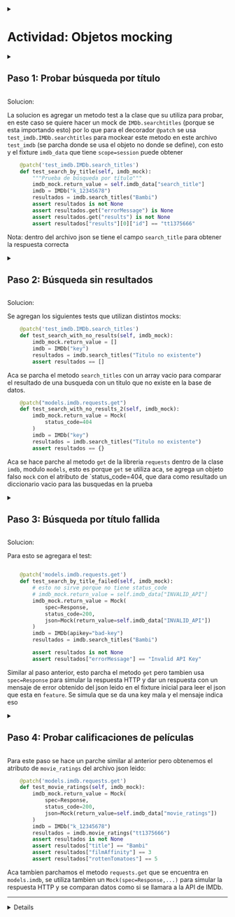 <details>
<summary>
<h1>
Actividad: Objetos mocking
</h1>
</summary>

Bienvenido a la actividad de **objetos mocking**. Mocking es un proceso para crear objetos que imitan el comportamiento de objetos reales. Puede ser muy útil cuando tu código llama a otro sistema del cual depende y que podría no estar disponible durante las pruebas. Entender el mocking es crítico para asegurarse de que solo estás probando tu propio código, no el sistema de otra persona.

En esta actividad vamos a usar tanto patching como mocking para simular las llamadas reales al servicio de Internet Movie Database (IMDb) durante las pruebas. También utilizaremos fixtures de prueba para proporcionarnos respuestas válidas que hubiéramos recibido del servicio de IMDb si realmente lo hubiéramos llamado. De esta manera, podemos controlar lo que se devuelve del servicio sin tener que realizar una llamada real a él.

### Objetivos de aprendizaje

Después de completar esta actividad serás capaz de:

- Utilizar fixtures de prueba para cargar respuestas mock desde APIs reales.
- Entender cómo usar el decorador `patch` durante las pruebas.
- Utilizar la clase `Mock` para imitar el comportamiento de otros objetos.
- Escribir casos de prueba que parchean y mockean objetos retornados usando datos de fixtures de prueba.

#### Estableciendo fixtures de prueba

En la carpeta `tests/fixtures/` encontrarás un archivo llamado `imdb_responses.json`. Creamos este archivo llamando realmente a la API de IMDb y registrando las respuestas que regresaron. Luego, les asignamos un nombre a cada una y las colocamos en un archivo `json` para ser cargadas durante las pruebas.

También copiamos algunas respuestas y las modificamos para simular respuestas buenas y malas. Esperamos que puedas ver lo poderoso que es este concepto de controlar lo que se devuelve bajo condiciones de prueba. Puedes hacer que las respuestas hagan cualquier cosa que desees.

Abre el archivo `tests/fixtures/imdb_responses.json` en el IDE para familiarizarte con las diversas respuestas que utilizaremos en las pruebas.

#### La clase IMDb

En la carpeta `models/` encontrarás un archivo llamado `imdb.py`. Este módulo contiene la clase `IMDb` que vamos a probar. Implementa tres (3) de las muchas APIs que el servicio de IMDb expone. Actualmente, las APIs SearchTitle, Reviews y Ratings han sido implementadas por los métodos `search_titles()`, `movie_reviews()` y `movie_ratings()` respectivamente.

Abre el archivo `models/imdb.py` en el IDE para familiarizarte con los diversos métodos para llamarlo. Llamaremos a estos métodos en nuestras pruebas.

#### Los casos de prueba

En la carpeta `tests/` encontrarás un archivo llamado `test_imdb.py`. Este es el archivo al que agregaremos nuestros casos de prueba para probar la clase `IMDb`.

Abre el archivo `tests/test_imdb.py` en el editor del IDE. Trabajaremos en este archivo durante el resto del laboratorio.

</details>

<details>
<summary>
<h2>
Paso 1: Probar búsqueda por título
</h2>
</summary>

Comenzaremos implementando un caso de prueba para la búsqueda por título. A continuación se muestra el método de prueba que actualmente implementa la búsqueda por título sin ningún patching o mocking.

Copia y pega este código en `test_imdb.py` como la primera prueba, pero aún no lo ejecutes:

```python
def test_search_by_title():
    """Prueba de búsqueda por título"""
    imdb = IMDb("k_12345678")
    resultados = imdb.search_titles("Bambi")
    assert resultados is not None
    assert resultados.get("errorMessage") is None
    assert resultados.get("results") is not None
    assert resultados["results"][0]["id"] == "tt1375666"
```

> Nota: Este código instancia un objeto `IMDb` inicializándolo con una clave de API. Luego llama a `imdb.search_titles()` para la película "Bambi" y afirma que los resultados no son `None`. También verifica que el mensaje de error esté vacío y que el `id` retornado sea `tt1375666`.

Si tuvieras una clave de API real de IMDb, este código realmente llamaría al servicio de IMDb y devolvería una respuesta. Pero no queremos usar nuestra asignación de llamadas a la API en pruebas, por lo que parchearemos este método para que no llame al servicio en absoluto.

Queremos parchear el método `search_titles()` de la clase `IMDb` (es decir, `IMDb.search_titles()`) para que no se llame en absoluto. Para esto usaremos el decorador `@patch()` y parchearemos el `return_value` para que retorne el fixture de prueba `GOOD_SEARCH`.

En `test_imdb.py`, agrega la siguiente línea de código antes del método `test_search_by_title()` y agrega un parámetro para el nuevo mock llamado `imdb_mock`.

```python
from unittest.mock import patch

@patch('test_imdb.IMDb.search_titles')
def test_search_by_title(imdb_mock):
    """Prueba de búsqueda por título"""
    imdb_mock.return_value = IMDB_DATA["GOOD_SEARCH"]
    imdb = IMDb("k_12345678")
    resultados = imdb.search_titles("Bambi")
    assert resultados is not None
    assert resultados.get("errorMessage") is None
    assert resultados.get("results") is not None
    assert resultados["results"][0]["id"] == "tt1375666"
```

> Nota: Esto está parcheando `test_imdb.IMDb.search_titles`. El nombre de nuestro módulo de prueba es `test_imdb`, por lo que queremos parchear la clase `IMDb` que importamos, no la que está en el paquete `models`. Este es un concepto importante de entender. Siempre quieres parchear la función que está dentro del espacio de nombres que estás probando. Por eso necesitas calificar completamente `IMDb.search_titles` como `test_imdb.IMDb.search_titles`.

#### Solución al paso 1

```python
import json
import pytest
from unittest.mock import patch, Mock
from models.imdb import IMDb

# Fixture para cargar los datos de IMDb desde un archivo JSON
@pytest.fixture(scope="session")
def imdb_data():
    """Carga las respuestas de IMDb necesarias para las pruebas"""
    with open('tests/fixtures/imdb_responses.json') as json_data:
        return json.load(json_data)

class TestIMDbDatabase:
    """Casos de prueba para la base de datos de IMDb"""

    @pytest.fixture(autouse=True)
    def setup_class(self, imdb_data):
        """Configuración inicial para cargar los datos de IMDb"""
        self.imdb_data = imdb_data

    ######################################################################
    #  Casos de prueba
    ######################################################################

    @patch('test_imdb.IMDb.search_titles')
    def test_search_by_title(self, imdb_mock):
        """Prueba de búsqueda por título"""
        imdb_mock.return_value = self.imdb_data["GOOD_SEARCH"]
        imdb = IMDb("k_12345678")
        resultados = imdb.search_titles("Bambi")
        assert resultados is not None
        assert resultados.get("errorMessage") is None
        assert resultados.get("results") is not None
        assert resultados["results"][0]["id"] == "tt1375666"
```

</details>

Solucion:

La solucion es agregar un metodo test a la clase que su utiliza para probar, en este caso se quiere hacer un mock de `IMDb.searchtitles` (porque se esta importando esto) por lo que para el decorador `@patch` se usa `test_imdb.IMDb.searchtitles` para mockear este metodo en este archivo `test_imdb` (se parcha donde se usa el objeto no donde se define), con esto y el fixture `imdb_data` que tiene `scope=session` puede obtener 


```py
    @patch('test_imdb.IMDb.search_titles')
    def test_search_by_title(self, imdb_mock):
        """Prueba de búsqueda por título"""
        imdb_mock.return_value = self.imdb_data["search_title"]
        imdb = IMDb("k_12345678")
        resultados = imdb.search_titles("Bambi")
        assert resultados is not None
        assert resultados.get("errorMessage") is None
        assert resultados.get("results") is not None
        assert resultados["results"][0]["id"] == "tt1375666"
```

Nota: dentro del archivo json se tiene el campo `search_title` para obtener la respuesta correcta

<details>
<summary>
<h2>
Paso 2: Búsqueda sin resultados
</h2>
</summary>

Ahora vamos a incrementar la complejidad de lo que parcheamos y mockeamos. Esta siguiente prueba es un "camino triste". Probará una llamada que no retorna resultados.

Comienza cortando y pegando la versión no parcheada del método `test_search_with_no_results()` en `test_imdb.py`. Aquí está el código para copiar:

```python
def test_search_with_no_results():
    """Prueba de búsqueda sin resultados"""
    imdb = IMDb("k_12345678")
    resultados = imdb.search_titles("TituloInexistente")
    assert resultados == {}
```

> Nota: Esto instancia una nueva instancia de IMDb con una clave de API y luego llama a `imdb.search_titles("TituloInexistente")` y afirma que devuelve un diccionario vacío `{}`. Eso no es muy probable a menos que puedas hacer que el servicio de IMDb falle... pero ¡podemos simular esa falla con un mock!

En `test_imdb.py`, agrega la siguiente línea de código antes del método `test_search_with_no_results()` y agrega un parámetro para el nuevo mock llamado `imdb_mock`. Esto parchea la llamada a `requests.get()` y nos permite controlar lo que regresa usando la variable `imdb_mock`.

```python
@patch('models.imdb.requests.get')
def test_search_with_no_results(imdb_mock):
    """Prueba de búsqueda sin resultados"""
    imdb_mock.return_value = Mock(status_code=404)
    imdb = IMDb("k_12345678")
    resultados = imdb.search_titles("TituloInexistente")
    assert resultados == {}
```

> Nota: Esta vez estamos parcheando una biblioteca de terceros llamada `requests`. Pero no es el paquete `requests` que hemos importado en nuestro módulo de prueba. Es el paquete `requests` en el módulo `imdb` (`models.imdb.requests.get`). Específicamente, estamos parcheando la función `get` porque sabemos que `IMDb.search_titles()` eventualmente llamará al método `requests.get()` para hacer la llamada a la API de IMDb. Queremos interceptar (o parchear) esa llamada para controlar lo que se devuelve.

#### Solución al paso 2

```python
    @patch('models.imdb.requests.get')
    def test_search_with_no_results(self, imdb_mock):
        """Prueba de búsqueda sin resultados"""
        imdb_mock.return_value = Mock(status_code=404)
        imdb = IMDb("k_12345678")
        resultados = imdb.search_titles("Titulo inexistente")
        assert resultados == {}
```

</details>

Solucion:

Se agregan los siguientes tests que utilizan distintos mocks:

```py
    @patch('test_imdb.IMDb.search_titles')
    def test_search_with_no_results(self, imdb_mock):
        imdb_mock.return_value = []
        imdb = IMDb("key")
        resultados = imdb.search_titles("Titulo no existente")
        assert resultados == []
```

Aca se parcha el metodo `search_titles` con un array vacio para comparar el resultado de una busqueda con un titulo que no existe en la base de datos.

```py
    @patch("models.imdb.requests.get")
    def test_search_with_no_results_2(self, imdb_mock):
        imdb_mock.return_value = Mock(
            status_code=404
        )
        imdb = IMDb("key")
        resultados = imdb.search_titles("Titulo no existente")
        assert resultados == {}
```

Aca se hace parche al metodo `get` de la libreria `requests` dentro de la clase `imdb`, modulo `models`, esto es porque `get` se utiliza aca, se agrega un objeto falso `mock` con el atributo de `status_code=404, que dara como resultado un diccionario vacio para las busquedas en la prueba

<details>
<summary>
<h2>
Paso 3: Búsqueda por título fallida
</h2>
</summary>

A continuación, construiremos otro caso de prueba de falla, pero esta vez necesitamos un Mock que se comporte como un objeto `Response` del paquete `requests`. Retornaremos un código de retorno bueno de `200`, pero estamos simulando el uso de una clave de API inválida, por lo que necesitamos un mensaje de error específico retornado. Afortunadamente, tenemos uno en nuestros datos de fixture de prueba.

Comencemos cortando y pegando la versión no parcheada del método `test_search_by_title_failed()` en `test_imdb.py`. Aquí está el código para copiar:

```python
def test_search_by_title_failed():
    """Prueba de búsqueda por título fallida"""
    imdb = IMDb("bad-key")
    resultados = imdb.search_titles("Bambi")
    assert resultados is not None
    assert resultados["errorMessage"] == "Invalid API Key"
```

> Nota: Esto instancia una nueva instancia de IMDb pasando una clave de API inválida, y luego llama a `imdb.search_titles("Bambi")` y afirma que devuelve un mensaje de error de _"Invalid API Key"_.

En `test_imdb.py`, agrega la siguiente línea de código antes del método `test_search_by_title_failed()` y agrega un parámetro para el nuevo mock llamado `imdb_mock`. Esto parchea la llamada a `requests.get()` y nos permite controlar lo que regresa usando la variable `imdb_mock`.

```python
@patch('models.imdb.requests.get')
def test_search_by_title_failed(imdb_mock):
    """Prueba de búsqueda por título fallida"""
    imdb_mock.return_value = Mock(
        spec=Response,
        status_code=200,
        json=Mock(return_value=IMDB_DATA["INVALID_API"])
    )
    imdb = IMDb("bad-key")
    resultados = imdb.search_titles("Bambi")
    assert resultados is not None
    assert resultados["errorMessage"] == "Invalid API Key"
```

> Nota: Estamos parcheando el `return_value` de la llamada `requests.get()` con un objeto `Mock` que tiene un atributo llamado `status_code` configurado en `200`. Si miramos el código fuente de `IMDb.search_titles()`, veremos que después de llamar a `requests.get()`, verifica que el `status_code` sea `200` y, si lo es, llama a `request.json()` para obtener la carga útil. Por lo tanto, también debemos mockear la llamada a `json()` y retornar la carga útil que queremos.

#### Solución al paso 3

```python
    @patch('models.imdb.requests.get')
    def test_search_by_title_failed(self, imdb_mock):
        """Prueba de búsqueda por título fallida"""
        imdb_mock.return_value = Mock(
            spec=Response,
            status_code=200, 
            json=Mock(return_value=self.imdb_data["INVALID_API"])
        )
        imdb = IMDb("bad-key")
        resultados = imdb.search_titles("Bambi")
        assert resultados is not None
        assert resultados["errorMessage"] == "Invalid API Key"
```

</details>

Solucion:

Para esto se agregara el test:

```py

    @patch('models.imdb.requests.get')
    def test_search_by_title_failed(self, imdb_mock):
        # esto no sirve porque no tiene status_code
        # imdb_mock.return_value = self.imdb_data["INVALID_API"]
        imdb_mock.return_value = Mock(
            spec=Response,
            status_code=200,
            json=Mock(return_value=self.imdb_data["INVALID_API"])
        )
        imdb = IMDb(apikey="bad-key")
        resultados = imdb.search_titles("Bambi")

        assert resultados is not None
        assert resultados["errorMessage"] == "Invalid API Key"
```

Similar al paso anterior, esto parcha el metodo `get` pero tambien usa `spec=Response` para simular la respuesta HTTP y dar un respuesta con un mensaje de error obtenido del json leido en el fixture inicial para leer el json que esta en `feature`. Se simula que se da una key mala y el mensaje indica eso

<details>
<summary>
<h2>
Paso 4: Probar calificaciones de películas
</h2>
</summary>

En este paso final, vamos a probar la llamada a calificaciones de películas. Dado que no queremos llamar a la base de datos real de IMDb durante las pruebas, nuevamente mockearemos la llamada a `requests.get()` y sustituiremos nuestra propia respuesta de calificaciones de películas desde nuestros datos de fixture de prueba.

Esperamos que puedas ver que al parchear la llamada remota, podemos probar el resto del código de la función antes y después de la llamada para asegurarnos de que se comporte correctamente bajo todo tipo de condiciones de prueba.

Comencemos cortando y pegando la versión no parcheada del método `test_movie_ratings()` en `test_imdb.py`. Aquí está el código para copiar:

```python
def test_movie_ratings():
    """Prueba de calificaciones de películas"""
    imdb = IMDb("k_12345678")
    resultados = imdb.movie_ratings("tt1375666")
    assert resultados is not None
    assert resultados["title"] == "Bambi"
    assert resultados["filmAffinity"] == 3
    assert resultados["rottenTomatoes"] == 5
```

> Nota: Esto instancia una nueva instancia de IMDb pasando una clave de API. Luego llama a `imdb.movie_ratings({id})` pasando un ID de película. Finalmente, afirma que los resultados no son `None` y verifica algunas de las calificaciones para asegurarse de que son los datos correctos.

En `test_imdb.py`, agrega la siguiente línea de código antes del método `test_movie_ratings()` y agrega un parámetro para el nuevo mock llamado `imdb_mock`. Esto parchea la llamada a `requests.get()` y nos permite controlar lo que regresa usando la variable `imdb_mock`.

```python
@patch('models.imdb.requests.get')
def test_movie_ratings(imdb_mock):
    """Prueba de calificaciones de películas"""
    imdb_mock.return_value = Mock(
        spec=Response,
        status_code=200,
        json=Mock(return_value=IMDB_DATA["GOOD_RATING"])
    )
    imdb = IMDb("k_12345678")
    resultados = imdb.movie_ratings("tt1375666")
    assert resultados is not None
    assert resultados["title"] == "Bambi"
    assert resultados["filmAffinity"] == 3
    assert resultados["rottenTomatoes"] == 5
```

> Nota: Nuevamente, estamos parcheando la función de biblioteca de terceros `requests.get()` y creando una variable llamada `imdb_mock` que nos permite controlar cómo se comporta el parche. Enviamos de vuelta un código de retorno bueno de `200`, lo que hará que el método `IMDb.movie_ratings()` llame a `request.json()`. Para engañar a `movie_ratings()` y hacerle creer que recibió un objeto real `requests.Response`, debemos usar `spec=Response` al crear el mock para que se comporte como la clase real `Response`.

#### Solución al paso 4

```python
    @patch('models.imdb.requests.get')
    def test_movie_ratings(self, imdb_mock):
        """Prueba de calificaciones de películas"""
        imdb_mock.return_value = Mock(
            spec=Response,
            status_code=200, 
            json=Mock(return_value=self.imdb_data["GOOD_RATING"])
        )
        imdb = IMDb("k_12345678")
        resultados = imdb.movie_ratings("tt1375666")
        assert resultados is not None
        assert resultados["title"] == "Bambi"
        assert resultados["filmAffinity"] == 3
        assert resultados["rottenTomatoes"] == 5
```

</details>

Para este paso se hace un parche similar al anterior pero obtenemos el atributo de `movie_ratings` del archivo json leido:

```py
    @patch('models.imdb.requests.get')
    def test_movie_ratings(self, imdb_mock):
        imdb_mock.return_value = Mock(
            spec=Response,
            status_code=200,
            json=Mock(return_value=self.imdb_data["movie_ratings"])
        )
        imdb = IMDb("k_12345678")
        resultados = imdb.movie_ratings("tt1375666")
        assert resultados is not None
        assert resultados["title"] == "Bambi"
        assert resultados["filmAffinity"] == 3
        assert resultados["rottenTomatoes"] == 5
```

Aca tambien parchamos el metodo `requests.get` que se encuentra en `models.imdb`, se utiliza tambien un `Mock(spec=Response,...)` para simular la respuesta HTTP y se comparan datos como si se llamara a la API de IMDb.

---

<details>
#### Solución Completa: `test_imdb.py`

A continuación se presenta la versión completa del archivo `test_imdb.py` con todos los casos de prueba implementados utilizando mocking y patching.
(Modifica o corrigue si fuese necesario)

```python
"""
Casos de prueba para Mocking Lab
"""
import os
import json
import pytest
import sys

# Agregar el directorio raíz al sys.path
sys.path.append(os.path.abspath(os.path.join(os.path.dirname(__file__), '..')))
from unittest.mock import patch, Mock
from requests import Response
from models import IMDb

# Fixture para cargar los datos de IMDb desde un archivo JSON
@pytest.fixture(scope="session")
def imdb_data():
    """Carga las respuestas de IMDb necesarias para las pruebas"""
    current_dir = os.path.dirname(__file__)
    fixture_path = os.path.join(current_dir, 'fixtures', 'imdb_responses.json')
    with open(fixture_path) as json_data:
        data = json.load(json_data)
        print("Contenido de imdb_data:", data)  # Para depuración
        return data

class TestIMDbDatabase:
    """Casos de prueba para la base de datos de IMDb"""

    @pytest.fixture(autouse=True)
    def setup_class(self, imdb_data):
        """Configuración inicial para cargar los datos de IMDb"""
        self.imdb_data = imdb_data

    ######################################################################
    #  Casos de prueba
    ######################################################################

    @patch('models.imdb.requests.get')
    def test_search_titles_success(self, mock_get):
        """Prueba que la búsqueda de títulos retorna datos correctamente"""
        # Configurar el mock para devolver una respuesta exitosa
        mock_response = Mock(spec=Response)
        mock_response.status_code = 200
        mock_response.json.return_value = self.imdb_data['search_title']
        mock_get.return_value = mock_response

        imdb = IMDb(apikey="fake_api_key")
        resultado = imdb.search_titles("Bambi")

        assert resultado == self.imdb_data['search_title']
        mock_get.assert_called_once_with("https://imdb-api.com/API/SearchTitle/fake_api_key/Bambi")

    @patch('models.imdb.requests.get')
    def test_search_titles_failure(self, mock_get):
        """Prueba que la búsqueda de títulos maneja errores correctamente"""
        # Configurar el mock para devolver una respuesta fallida con json retornando {}
        mock_response = Mock(spec=Response)
        mock_response.status_code = 404
        mock_response.json.return_value = {}
        mock_get.return_value = mock_response

        imdb = IMDb(apikey="fake_api_key")
        resultado = imdb.search_titles("TituloInexistente")

        assert resultado == {}
        mock_get.assert_called_once_with("https://imdb-api.com/API/SearchTitle/fake_api_key/TituloInexistente")

    @patch('models.imdb.requests.get')
    def test_movie_reviews_success(self, mock_get):
        """Prueba que la obtención de reseñas retorna datos correctamente"""
        # Configurar el mock para devolver una respuesta exitosa
        mock_response = Mock(spec=Response)
        mock_response.status_code = 200
        mock_response.json.return_value = self.imdb_data['movie_reviews']
        mock_get.return_value = mock_response

        imdb = IMDb(apikey="fake_api_key")
        resultado = imdb.movie_reviews("tt1375666")

        assert resultado == self.imdb_data['movie_reviews']
        mock_get.assert_called_once_with("https://imdb-api.com/API/Reviews/fake_api_key/tt1375666")

    @patch('models.imdb.requests.get')
    def test_movie_ratings_success(self, mock_get):
        """Prueba que la obtención de calificaciones retorna datos correctamente"""
        # Configurar el mock para devolver una respuesta exitosa
        mock_response = Mock(spec=Response)
        mock_response.status_code = 200
        mock_response.json.return_value = self.imdb_data['movie_ratings']
        mock_get.return_value = mock_response

        imdb = IMDb(apikey="fake_api_key")
        resultado = imdb.movie_ratings("tt1375666")

        assert resultado == self.imdb_data['movie_ratings']
        mock_get.assert_called_once_with("https://imdb-api.com/API/Ratings/fake_api_key/tt1375666")

    @patch('models.imdb.requests.get')
    def test_search_by_title_failed(self, mock_get):
        """Prueba de búsqueda por título fallida"""
        # Configurar el mock para devolver una respuesta con API Key inválida
        mock_response = Mock(
            spec=Response,
            status_code=200,
            json=Mock(return_value=self.imdb_data["INVALID_API"])
        )
        mock_get.return_value = mock_response

        imdb = IMDb(apikey="bad-key")
        resultados = imdb.search_titles("Bambi")

        assert resultados is not None
        assert resultados["errorMessage"] == "Invalid API Key"

    @patch('models.imdb.requests.get')
    def test_movie_ratings_good(self, mock_get):
        """Prueba de calificaciones de películas con buenas calificaciones"""
        # Configurar el mock para devolver una respuesta exitosa con buenas calificaciones
        mock_response = Mock(
            spec=Response,
            status_code=200,
            json=Mock(return_value=self.imdb_data["movie_ratings"])
        )
        mock_get.return_value = mock_response

        imdb = IMDb(apikey="fake_api_key")
        resultados = imdb.movie_ratings("tt1375666")

        assert resultados is not None
        assert resultados["title"] == "Bambi"
        assert resultados["filmAffinity"] == 3
        assert resultados["rottenTomatoes"] == 5
```


Esperamos que estés viendo el patrón con el mocking. Primero, usas el decorador `@patch()` para envolver tu caso de prueba con un parche que cambiará el comportamiento de una llamada a función que eventualmente se llamará durante la prueba. Luego, agregas un nuevo parámetro a la llamada del método de prueba que representa el objeto parcheado. Finalmente, usas ese parámetro para parchear ya sea el `return_value` o `side_effect` que cambiará el comportamiento de la función parcheada.

También aprendiste cómo usar objetos Mock para imitar otras clases como la clase `Response`, para controlar cómo se comportan y qué retornan. Incluso mockeaste la función `json()` en la clase `Response` mockeada para controlar lo que retornaba.

Tu próximo desafío es aplicar estas técnicas en tus proyectos para mockear cualquier dependencia externa durante las pruebas, de manera que puedas estar seguro de que estás probando el comportamiento de tu propio código, y no el servicio de otra persona.
</details>
